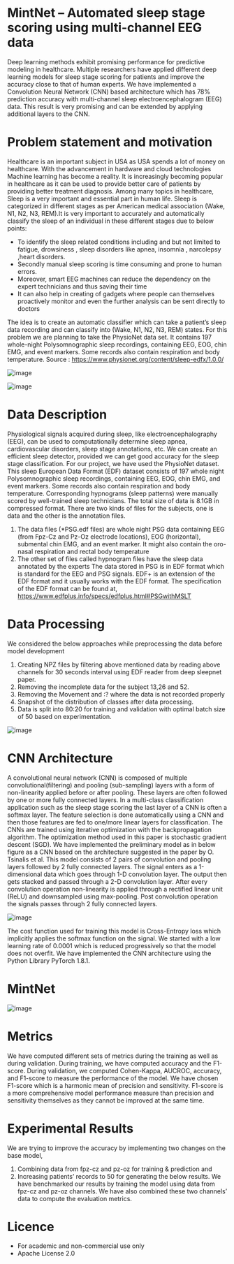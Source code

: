# MintNet – Automated sleep stage scoring using multi-channel EEG data

Deep learning methods exhibit promising performance for predictive modeling in healthcare. Multiple researchers have applied different deep learning models for sleep stage scoring for patients and improve the accuracy close to that of human experts.
We have implemented a Convolution Neural Network (CNN) based architecture which has 78% prediction accuracy with multi-channel sleep electroencephalogram (EEG) data. This result is very promising and can be extended by applying additional layers to the CNN.

# Problem statement and motivation

Healthcare is an important subject in USA as USA spends a lot of money on healthcare. With the advancement in hardware and cloud technologies Machine learning has become a reality. It is increasingly becoming popular in healthcare as it can be used to provide better care of patients by providing better treatment diagnosis. Among many topics in healthcare, Sleep is a very important and essential part in human life. Sleep is categorized in different stages as per American medical association (Wake, N1, N2, N3, REM).It is very important to accurately and automatically classify the sleep of an individual in these different stages due to below points:

* To identify the sleep related conditions including and but not limited to fatigue, drowsiness , sleep disorders like apnea, insomnia , narcolepsy ,heart disorders.
* Secondly manual sleep scoring is time consuming and prone to human errors.
* Moreover, smart EEG machines can reduce the dependency on the expert technicians and thus saving their time
* It can also help in creating of gadgets where people can themselves proactively monitor and even the further analysis can be sent directly to doctors

The idea is to create an automatic classifier which can take a patient’s sleep data recording and can classify into (Wake, N1, N2, N3, REM) states. For this problem we are planning to take the PhysioNet data set. It contains 197 whole-night Polysomnographic sleep recordings, containing EEG, EOG, chin EMG, and event markers. Some records also contain respiration and body temperature.
Source : https://www.physionet.org/content/sleep-edfx/1.0.0/

![image](https://user-images.githubusercontent.com/8688478/117483914-630eb300-af34-11eb-9a22-7cf5643d0b56.png)


![image](https://user-images.githubusercontent.com/8688478/117451980-38f7c980-af11-11eb-8b70-10fd68770e43.png)


# Data Description

Physiological signals acquired during sleep, like electroencephalography (EEG), can be used to computationally determine sleep apnea, cardiovascular disorders, sleep stage annotations, etc. We can create an efficient sleep detector,
provided we can get good accuracy for the sleep stage classification.
For our project, we have used the PhysioNet dataset. This sleep European Data Format (EDF) dataset consists of 197 whole night Polysomnographic sleep recordings, containing EEG, EOG, chin EMG, and event markers. Some records also contain respiration and body temperature. Corresponding hypnograms (sleep patterns) were manually scored by well-trained sleep technicians.
The total size of data is 8.1GB in compressed format. There are two kinds of files for the subjects, one is data and the other is the annotation files.
1. The data files (*PSG.edf files) are whole night PSG data containing EEG (from Fpz-Cz and Pz-Oz electrode locations), EOG (horizontal), submental chin EMG, and an event marker. It might also contain the oro-nasal respiration and rectal body temperature
2. The other set of files called hypnogram files have the sleep data annotated by the experts
The data stored in PSG is in EDF format which is standard for the EEG and PSG signals. EDF+ is an extension of the EDF format and it usually works with the EDF format. The specification of the EDF format can be found at,
https://www.edfplus.info/specs/edfplus.html#PSGwithMSLT

# Data Processing
We considered the below approaches while preprocessing the data before model development
1. Creating NPZ files by filtering above mentioned data by reading above channels for 30 seconds interval using EDF reader from deep sleepnet paper.
2. Removing the incomplete data for the subject 13,26 and 52.
3. Removing the Movement and :? where the data is not recorded properly
4. Snapshot of the distribution of classes after data processing. 
5. Data is split into 80:20 for training and validation with optimal batch size of 50 based on experimentation.

![image](https://user-images.githubusercontent.com/8688478/117451646-c25acc00-af10-11eb-852e-ce51b3dd5f5d.png)


# CNN Architecture
A convolutional neural network (CNN) is composed of multiple convolutional(filtering) and pooling (sub-sampling) layers with a form of non-linearity applied before or after pooling. These layers are often followed by one or more fully connected layers. In a multi-class classification application such as the sleep stage scoring the last layer of a CNN is often a softmax layer. The feature selection is done automatically using a CNN and then those features are fed to one/more linear layers for classification. The CNNs are trained using iterative optimization with the backpropagation algorithm. The optimization method used in this paper is stochastic gradient descent (SGD).
We have implemented the preliminary model as in below figure as a CNN based on the architecture suggested in the paper by O. Tsinalis et al. This model consists of 2 pairs of convolution and pooling layers followed by 2 fully connected layers. The signal enters as a 1-dimensional data which goes through 1-D convolution layer. The output then gets stacked and passed through a 2-D convolution layer. After every convolution operation non-linearity is applied through a rectified linear unit (ReLU) and downsampled using max-pooling. Post convolution operation the signals passes through 2 fully connected layers.

![image](https://user-images.githubusercontent.com/8688478/117477284-d2cc7000-af2b-11eb-9b8e-d6e84ac61f44.png)


The cost function used for training this model is Cross-Entropy loss which implicitly applies the softmax function on the signal. We started with a low learning rate of 0.0001 which is reduced progressively so that the model does not overfit.
We have implemented the CNN architecture using the Python Library PyTorch 1.8.1.

# MintNet

![image](https://user-images.githubusercontent.com/8688478/117475423-03aba580-af2a-11eb-96d6-e495f5c7432c.png)


# Metrics
We have computed different sets of metrics during the training as well as during validation. During training, we have computed accuracy and the F1-score. During validation, we computed Cohen-Kappa, AUCROC, accuracy, and F1-score to measure the performance of the model.
We have chosen F1-score which is a harmonic mean of precision and sensitivity. F1-score is a more comprehensive model performance measure than precision and sensitivity themselves as they cannot be improved at the same time.


# Experimental Results

We are trying to improve the accuracy by implementing two changes on the base model, 
1. Combining data from fpz-cz and pz-oz for training & prediction and 
2. Increasing patients’ records to 50 for generating the below results.
We have benchmarked our results by training the model using data from fpz-cz and pz-oz channels. We have also combined these two channels’ data to compute the evaluation metrics.


# Licence
* For academic and non-commercial use only
* Apache License 2.0
